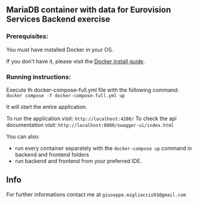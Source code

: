 ## MariaDB container with data for Eurovision Services Backend exercise

### Prerequisites:

You must have installed Docker in your OS.

If you don't have it, please visit the [Docker install guide](https://docs.docker.com/v17.09/engine/installation/).

### Running instructions:

Execute th docker-compose-full.yml file with the following command:
 `docker compose -f docker-compose-full.yml up`

It will start the entire application.

To run the application visit: `http://localhost:4200/`
To check the api documentation visit: `http://localhost:8080/swagger-ui/index.html`

You can also: 
   -  run every container separately with the `docker-compose up` command in backend and frontend folders
   -  run backend and frontend from your preferred IDE.

## Info

For further informations contact me at `giuseppe.migliaccio93@gmail.com`